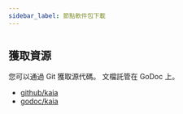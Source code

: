```yaml
---
sidebar_label: 節點軟件包下載
---
```


#

<NodePackageDownloads></NodePackageDownloads>

## 獲取資源<a id="get-the-sources"></a>

您可以通過 Git 獲取源代碼。 文檔託管在 GoDoc 上。

- [github/kaia](https://github.com/kaiachain/kaia)
- [godoc/kaia](https://godoc.org/github.com/kaiachain/kaia)

